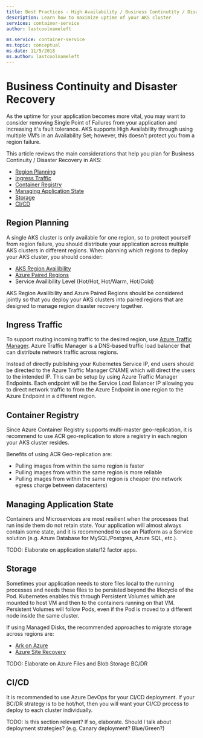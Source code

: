 ```yaml
---
title: Best Practices - High Availability / Business Continutity / Disaster Recovery (AKS)
description: Learn how to maximize uptime of your AKS cluster
services: container-service
author: lastcoolnameleft

ms.service: container-service
ms.topic: conceptual
ms.date: 11/5/2018
ms.author: lastcoolnameleft
---
```

# Business Continuity and Disaster Recovery

As the uptime for your application becomes more vital, you may want to consider removing Single Point of Failures from your application and increasing it's fault tolerance.  AKS supports High Availability through using multiple VM’s in an Availability Set; however, this doesn’t protect you from a region failure.

This article reviews the main considerations that help you plan for Business Continuity / Disaster Recovery in AKS:

* [Region Planning](#region-planning)
* [Ingress Traffic](#ingress-traffic)
* [Container Registry](#container-registry)
* [Managing Application State](#managing-application-state)
* [Storage](#storage)
* [CI/CD](#ci-cd)

## Region Planning

A single AKS cluster is only available for one region, so to protect yourself from region failure, you should distribute your application across multiple AKS clusters in different regions.  When planning which regions to deploy your AKS cluster, you should consider:

* [AKS Region Availibility](https://docs.microsoft.com/en-us/azure/aks/container-service-quotas#region-availability)
* [Azure Paired Regions](https://docs.microsoft.com/en-us/azure/best-practices-availability-paired-regions)
* Service Availibility Level (Hot/Hot, Hot/Warm, Hot/Cold)

AKS Region Availibility and Azure Paired Regions should be considered jointly so that you deploy your AKS clusters into paired regions that are designed to manage region disaster recovery together.

## Ingress Traffic

To support routing incoming traffic to the desired region, use [Azure Traffic Manager](https://docs.microsoft.com/en-us/azure/traffic-manager/).  Azure Traffic Manager is a DNS-based traffic load balancer that can distribute network traffic across regions.

Instead of directly publishing your Kubernetes Service IP, end users should be directed to the Azure Traffic Manager CNAME which will direct the users to the intended IP.  This can be setup by using Azure Traffic Manager Endpoints.  Each endpoint will be the Service Load Balancer IP allowing you to direct network traffic to from the Azure Endpoint in one region to the Azure Endpoint in a different region.

## Container Registry

Since Azure Container Registry supports multi-master geo-replication, it is recommend to use ACR geo-replication to store a registry in each region your AKS cluster resides.

Benefits of using ACR Geo-replication are:

* Pulling images from within the same region is faster
* Pulling images from within the same region is more reliable
* Pulling images from within the same region is cheaper (no network egress charge between datacenters)

## Managing Application State

Containers and Microservices are most resilient when the processes that run inside them do not retain state.  Your application will almost always contain some state, and it is recommended to use an Platform as a Service solution (e.g. Azure Database for MySQL/Postgres, Azure SQL, etc.).  

TODO: Elaborate on application state/12 factor apps.

## Storage

Sometimes your application needs to store files local to the running processes and needs these files to be persisted beyond the lifecycle of the Pod.  Kubernetes enables this through Persistent Volumes which are mounted to host VM and then to the containers running on that VM.  Persistent Volumes will follow Pods, even if the Pod is moved to a different node inside the same cluster.

If using Managed Disks, the recommended approaches to migrate storage across regions are:

* [Ark on Azure](https://github.com/heptio/ark/blob/master/docs/azure-config.md)
* [Azure Site Recovery](https://azure.microsoft.com/en-us/blog/asr-managed-disks-between-azure-regions/)

TODO:  Elaborate on Azure Files and Blob Storage BC/DR

## CI/CD

It is recommended to use Azure DevOps for your CI/CD deployment.  If your BC/DR strategy is to be hot/hot, then you will want your CI/CD process to deploy to each cluster individually.

TODO:  Is this section relevant?  If so, elaborate. Should I talk about deployment strategies?  (e.g. Canary deployment?  Blue/Green?)